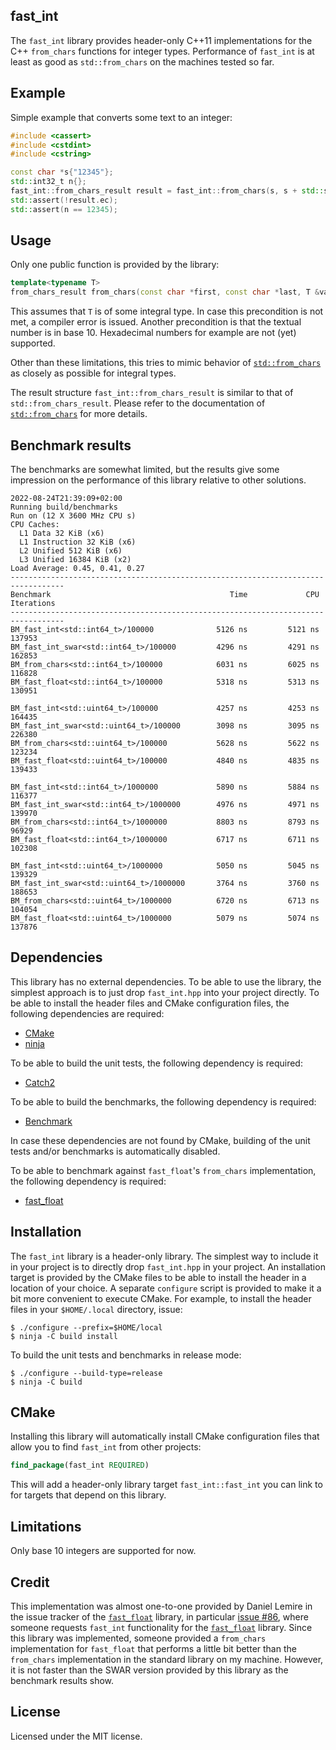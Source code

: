 fast_int
--------

The `fast_int` library provides header-only C++11 implementations for the C++ `from_chars` functions for integer types. Performance of `fast_int` is at least as good as `std::from_chars` on the machines tested so far.

Example
-------

Simple example that converts some text to an integer:

```C++
#include <cassert>
#include <cstdint>
#include <cstring>

const char *s{"12345"};
std::int32_t n{};
fast_int::from_chars_result result = fast_int::from_chars(s, s + std::strlen(s), n);
std::assert(!result.ec);
std::assert(n == 12345);
```

Usage
-----

Only one public function is provided by the library:

```C++
template<typename T>
from_chars_result from_chars(const char *first, const char *last, T &value) noexcept;
```

This assumes that `T` is of some integral type. In case this precondition is not met, a compiler error is issued. Another precondition is that the textual number is in base 10. Hexadecimal numbers for example are not (yet) supported.

Other than these limitations, this tries to mimic behavior of [`std::from_chars`](https://en.cppreference.com/w/cpp/utility/from_chars) as closely as possible for integral types.

The result structure `fast_int::from_chars_result` is similar to that of `std::from_chars_result`. Please refer to the documentation of [`std::from_chars`](https://en.cppreference.com/w/cpp/utility/from_chars) for more details.

Benchmark results
-----------------

The benchmarks are somewhat limited, but the results give some impression on the performance of this library relative to other solutions.

```
2022-08-24T21:39:09+02:00
Running build/benchmarks
Run on (12 X 3600 MHz CPU s)
CPU Caches:
  L1 Data 32 KiB (x6)
  L1 Instruction 32 KiB (x6)
  L2 Unified 512 KiB (x6)
  L3 Unified 16384 KiB (x2)
Load Average: 0.45, 0.41, 0.27
----------------------------------------------------------------------------------
Benchmark                                        Time             CPU   Iterations
----------------------------------------------------------------------------------
BM_fast_int<std::int64_t>/100000              5126 ns         5121 ns       137953
BM_fast_int_swar<std::int64_t>/100000         4296 ns         4291 ns       162853
BM_from_chars<std::int64_t>/100000            6031 ns         6025 ns       116828
BM_fast_float<std::int64_t>/100000            5318 ns         5313 ns       130951

BM_fast_int<std::uint64_t>/100000             4257 ns         4253 ns       164435
BM_fast_int_swar<std::uint64_t>/100000        3098 ns         3095 ns       226380
BM_from_chars<std::uint64_t>/100000           5628 ns         5622 ns       123234
BM_fast_float<std::uint64_t>/100000           4840 ns         4835 ns       139433

BM_fast_int<std::int64_t>/1000000             5890 ns         5884 ns       116377
BM_fast_int_swar<std::int64_t>/1000000        4976 ns         4971 ns       139970
BM_from_chars<std::int64_t>/1000000           8803 ns         8793 ns        96929
BM_fast_float<std::int64_t>/1000000           6717 ns         6711 ns       102308

BM_fast_int<std::uint64_t>/1000000            5050 ns         5045 ns       139329
BM_fast_int_swar<std::uint64_t>/1000000       3764 ns         3760 ns       188653
BM_from_chars<std::uint64_t>/1000000          6720 ns         6713 ns       104054
BM_fast_float<std::uint64_t>/1000000          5079 ns         5074 ns       137876
```

Dependencies
------------

This library has no external dependencies. To be able to use the library, the simplest approach is to just drop `fast_int.hpp` into your project directly. To be able to install the header files and CMake configuration files, the following dependencies are required:

* [CMake](https://cmake.org/)
* [ninja](https://ninja-build.org/)

To be able to build the unit tests, the following dependency is required:

* [Catch2](https://github.com/catchorg/Catch2)

To be able to build the benchmarks, the following dependency is required:

* [Benchmark](https://github.com/google/benchmark)

In case these dependencies are not found by CMake, building of the unit tests and/or benchmarks is automatically disabled.

To be able to benchmark against `fast_float`'s `from_chars` implementation, the following dependency is required:

* [fast_float](https://github.com/fastfloat/fast_float)

Installation
------------

The `fast_int` library is a header-only library. The simplest way to include it in your project is to directly drop `fast_int.hpp` in your project. An installation target is provided by the CMake files to be able to install the header in a location of your choice. A separate `configure` script is provided to make it a bit more convenient to execute CMake. For example, to install the header files in your `$HOME/.local` directory, issue:

```
$ ./configure --prefix=$HOME/local
$ ninja -C build install
```

To build the unit tests and benchmarks in release mode:

```
$ ./configure --build-type=release
$ ninja -C build
```

CMake
-----

Installing this library will automatically install CMake configuration files that allow you to find `fast_int` from other projects:

```cmake
find_package(fast_int REQUIRED)
```

This will add a header-only library target `fast_int::fast_int` you can link to for targets that depend on this library.

Limitations
-----------

Only base 10 integers are supported for now.

Credit
------

This implementation was almost one-to-one provided by Daniel Lemire in the issue tracker of the [`fast_float`](https://github.com/fastfloat/fast_float) library, in particular [issue #86](https://github.com/fastfloat/fast_float/issues/86), where someone requests `fast_int` functionality for the [`fast_float`](https://github.com/fastfloat/fast_float) library. Since this library was implemented, someone provided a `from_chars` implementation for `fast_float` that performs a little bit better than the `from_chars` implementation in the standard library on my machine. However, it is not faster than the SWAR version provided by this library as the benchmark results show.

License
-------

Licensed under the MIT license.
